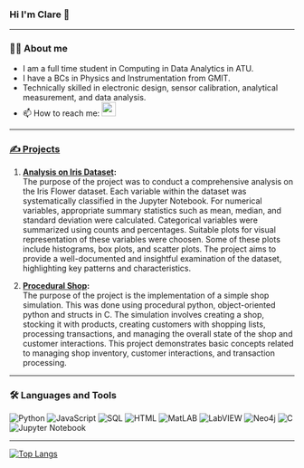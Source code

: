 ### Hi I'm Clare 👋

---

### 👩‍💻 About me
- I am a full time student in Computing in Data Analytics in ATU.
- I have a BCs in Physics and Instrumentation from GMIT.
- Technically skilled in electronic design, sensor calibration, analytical measurement, and data analysis.
- 📫 How to reach me: <a href="https://www.linkedin.com/in/clare-tubridy99/"><img src="https://img.shields.io/badge/linkedin-%230077B5.svg?&style=for-the-badge&logo=linkedin&logoColor=white" height=25>

---

### ✍ Projects
1. **[Analysis on Iris Dataset](https://github.com/claretubs/fundamentals-data-analysis-project.git):** <br>
The purpose of the project was to conduct a comprehensive analysis on the Iris Flower dataset. Each variable within the dataset was systematically classified in the Jupyter Notebook. For numerical variables, appropriate summary statistics such as mean, median, and standard deviation were calculated. Categorical variables were summarized using counts and percentages. Suitable plots for visual representation of these variables were choosen. Some of these plots include histograms, box plots, and scatter plots. The project aims to provide a well-documented and insightful examination of the dataset, highlighting key patterns and characteristics.

2. **[Procedural Shop](https://github.com/claretubs/shop-project.git):** <br>
The purpose of the project is the implementation of a simple shop simulation. This was done using procedural python, object-oriented python and structs in C. The simulation involves creating a shop, stocking it with products, creating customers with shopping lists, processing transactions, and managing the overall state of the shop and customer interactions. This project demonstrates basic concepts related to managing shop inventory, customer interactions, and transaction processing.

---

### 🛠 Languages and Tools
![Python](https://img.shields.io/badge/-Python-000?&logo=Python)
![JavaScript](https://img.shields.io/badge/-JavaScript-000?&logo=JavaScript)
![SQL](https://img.shields.io/badge/-SQL-000?&logo=MySQL)
![HTML](https://img.shields.io/badge/-HTML-000?&logo=HTML)
![MatLAB](https://img.shields.io/badge/-MatLAB-000?&logo=MatLAB)
![LabVIEW](https://img.shields.io/badge/-LabVIEW-000?&logo=LabVIEW)
![Neo4j](https://img.shields.io/badge/-Neo4j-000?&logo=Neo4j)
![C](https://img.shields.io/badge/-C-000?&logo=C)
![Jupyter Notebook](https://img.shields.io/badge/-Jupyter%20Notebook-000?&logo=Jupyter%20Notebook)

---

[![Top Langs](https://github-readme-stats.vercel.app/api/top-langs/?username=claretubs&theme=github_dark)](https://github.com/anuraghazra/github-readme-stats)
